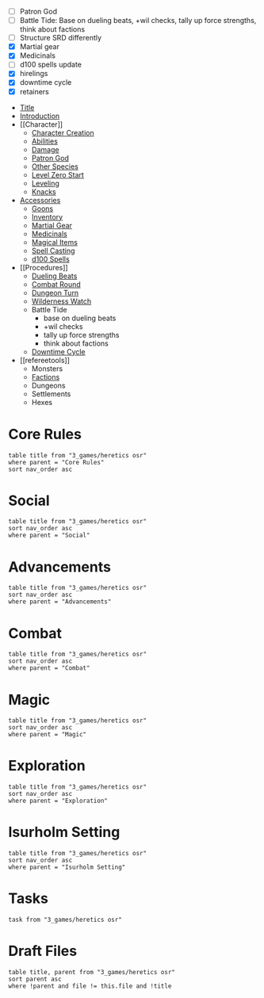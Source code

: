 - [ ] Patron God
- [ ] Battle Tide: Base on dueling beats, +wil checks, tally up force strengths, think about factions
- [ ] Structure SRD differently
- [x] Martial gear
- [x] Medicinals
- [ ] d100 spells update
- [x] hirelings
- [x] downtime cycle
- [x] retainers

- [Title](3_games/heretics%20osr/heretics.md)
- [Introduction](Introduction.md)
- [[Character]]
	- [Character Creation](charactercreation.md)
	- [Abilities](Abilities.md)
	- [Damage](Damage.md)
	- [Patron God](PatronGod.md)
	- [Other Species](otherspecies.md)
	- [Level Zero Start](levelzerostart.md)
	- [Leveling](Leveling.md)
	- [Knacks](Knacks.md)
- [Accessories](Accessories.md)
	- [Goons](Goons.md)
	- [Inventory](Inventory.md)
	- [Martial Gear](MartialGear.md)
	- [Medicinals](Medicinals.md)
	- [Magical Items](magicalitems.md)
	- [Spell Casting](spellcasting.md)
	- [d100 Spells](d100spells.md)
- [[Procedures]]
	- [Dueling Beats](duelingbeats.md)
	- [Combat Round](combatround.md)
	- [Dungeon Turn](dungeonturn.md)
	- [Wilderness Watch](wildernesswatch.md)
	- Battle Tide
		- base on dueling beats
		- +wil checks
		- tally up force strengths
		- think about factions
	- [Downtime Cycle](downtimecycle.md)
- [[refereetools]]
	- Monsters
	- [Factions](Factions.md)
	- Dungeons
	- Settlements
	- Hexes

# Core Rules

```dataview
table title from "3_games/heretics osr"
where parent = "Core Rules"
sort nav_order asc

```

# Social

```dataview
table title from "3_games/heretics osr"
sort nav_order asc
where parent = "Social"

```

# Advancements

```dataview
table title from "3_games/heretics osr"
sort nav_order asc
where parent = "Advancements"

```


# Combat

```dataview
table title from "3_games/heretics osr"
sort nav_order asc
where parent = "Combat"

```

# Magic

```dataview
table title from "3_games/heretics osr"
sort nav_order asc
where parent = "Magic"

```

# Exploration
```dataview
table title from "3_games/heretics osr"
sort nav_order asc
where parent = "Exploration"

```


# Isurholm Setting

```dataview
table title from "3_games/heretics osr"
sort nav_order asc
where parent = "Isurholm Setting"

```





# Tasks

```dataview
task from "3_games/heretics osr"
```


# Draft Files

```dataview
table title, parent from "3_games/heretics osr"
sort parent asc
where !parent and file != this.file and !title

```


